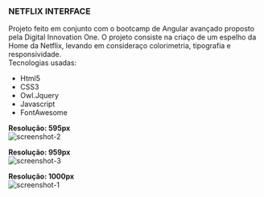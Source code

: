 <h3><b>NETFLIX INTERFACE</b></h3>

Projeto feito em conjunto com o bootcamp de Angular avançado proposto pela Digital Innovation One.
O projeto consiste na criaço de um espelho da Home da Netflix, levando em consideraço colorimetria, tipografia e responsividade.
<br>
Tecnologias usadas:


- Html5
- CSS3
- Owl.Jquery
- Javascript
- FontAwesome


<b>Resolução: 595px</b>
<br>
![screenshot-2](https://user-images.githubusercontent.com/40208382/112405146-78b37a80-8cf0-11eb-829c-3a97b88b3877.png)

<b>Resolução: 959px</b>
<br>
![screenshot-3](https://user-images.githubusercontent.com/40208382/112405150-7b15d480-8cf0-11eb-8d70-73b5b9405b91.png)

<b>Resolução: 1000px</b>
<br>
![screenshot-1](https://user-images.githubusercontent.com/40208382/112405154-7cdf9800-8cf0-11eb-82aa-b30305d2073c.png)
